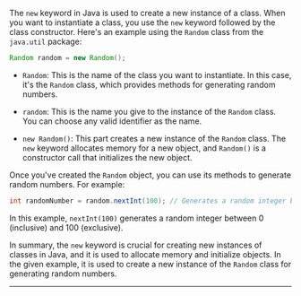 

The `new` keyword in Java is used to create a new instance of a class. When you want to instantiate a class, you use the `new` keyword followed by the class constructor. Here's an example using the `Random` class from the `java.util` package:

```java
Random random = new Random();
```

- `Random`: This is the name of the class you want to instantiate. In this case, it's the `Random` class, which provides methods for generating random numbers.

- `random`: This is the name you give to the instance of the `Random` class. You can choose any valid identifier as the name.

- `new Random()`: This part creates a new instance of the `Random` class. The `new` keyword allocates memory for a new object, and `Random()` is a constructor call that initializes the new object.

Once you've created the `Random` object, you can use its methods to generate random numbers. For example:

```java
int randomNumber = random.nextInt(100); // Generates a random integer between 0 (inclusive) and 100 (exclusive)
```

In this example, `nextInt(100)` generates a random integer between 0 (inclusive) and 100 (exclusive).

In summary, the `new` keyword is crucial for creating new instances of classes in Java, and it is used to allocate memory and initialize objects. In the given example, it is used to create a new instance of the `Random` class for generating random numbers.

--- 